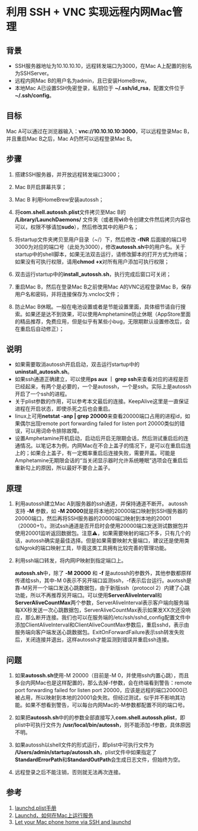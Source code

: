 # 利用 SSH + VNC 实现远程内网Mac管理

## 背景
* SSH服务器地址为10.10.10.10，远程转发端口为3000，在Mac A上配置的别名为SSHServer。
* 远程内网Mac B的用户名为admin，且已安装HomeBrew。
* 本地Mac A已设置SSH免密登录，私钥位于 **~/.ssh/id_rsa**，配置文件位于 **~/.ssh/config**。

## 目标
Mac A可以通过在浏览器输入：**vnc://10.10.10.10:3000**，可以远程登录Mac B，并且重启Mac B之后，Mac A仍然可以远程登录Mac B。

## 步骤
1. 搭建SSH服务器，并开放远程转发端口3000；

2. Mac B开启屏幕共享；

3. Mac B 利用HomeBrew安装autossh；

4. 将**com.shell.autossh.plist**文件拷贝至Mac B的 **/Library/LaunchDaemons/** 文件夹（或者用**vi**命令创建文件然后拷贝内容也可以，权限不够请加**sudo**），然后修改其中的用户名；

5. 将startup文件夹拷贝至用户目录（~/）下，然后修改 **-fNR** 后面接的端口号3000为对应的端口号（此处为3000），修改**autossh.sh**中的用户名。关于startup中的shell脚本，如果无法双击运行，请修改脚本的打开方式为终端；如果没有可执行权限，请用**chmod +x**对所有用户添加可执行权限；

6. 双击运行startup中的**install_autossh.sh**，执行完成后窗口可关闭；

7. 重启Mac B，然后在登录Mac B之前使用Mac A的VNC远程登录Mac B，保存用户名和密码，并将连接保存为.vncloc文件；

8. 防止Mac B休眠。一般在电池设置或者是节能设置里面，具体细节请自行搜索。如果还是达不到效果，可以使用Amphetamine防止休眠（AppStore里面的精品推荐，免费应用，但是似乎有某些小bug，无限期默认设置修改后，会在重启后自动修正）；

## 说明
* 如果需要取消autossh开启启动，双击运行startup中的**uninstall_autossh.sh**。
* 如果ssh通道正确建立，可以使用**ps aux ｜ grep ssh**来查看对应的进程是否已经起来，有两个是必要的，一个是autossh，一个是ssh。实际上是autossh开启了一个ssh的进程。
* 关于plist参数的作用，可以参考本文最后的连接。KeepAlive这里是一直保证进程在开启状态，即使杀死之后也会重启。
* linux上可用**netstat -anp | grep 20000**来查看20000端口占用的进程id，如果偶尔出现remote port forwarding failed for listen port 20000类似的错误，可以用词命令排除故障。
* 设置Amphetamine开机启动，启动后开启无限期会话，然后测试重启后的连通情况。以笔记本为例，内网Mac在不合上盖子的情况下，是可以在重启后连上的；如果合上盖子，有一定概率重启后连接失败，需要开盖。可能是Amphetamine无期限会话的“当关闭显示器时允许系统睡眠”选项会在重启后重新勾上的原因，所以最好不要合上盖子。

## 原理
1. 利用autossh建立Mac A到服务器的ssh通道，并保持通道不断开。
   autossh支持 **-M** 参数，如 **-M 20000**就是将本地的20000端口映射到SSH服务器的20000端口，然后再将SSH服务器的20000端口映射到本地的20001（20000+1）。测试ssh通道是否开启时会使用20000端口发送测试数据包并使用20001监听返回数据包。注意⚠️，如果需要映射的端口不多，只有几个的话，autossh确实是最佳选择。但是如果需要映射大量端口，建议还是使用类似Ngrok的端口映射工具，毕竟这类工具拥有比较完善的管理功能。

2. 利用ssh端口转发，将内网IP映射到指定端口上。

   **autossh.sh**中，除了 **-M 20000** 和 **-f** 是autossh的参数外，其他参数都原样传递给ssh，其中-M 0表示不另开端口监测ssh，-f表示后台运行。auotssh是靠-M另开一个端口发送心跳数据包，由于新版ssh（protocol 2）内建了心跳功能，所以不再推荐另开端口。可以使用**ServerAliveInterval**和**ServerAliveCountMax**两个参数，ServerAliveInterval表示客户端向服务端每XX秒发送一次心跳数据包，ServerAliveCountMax表示如果发XX次还没响应，那么断开连接。我们也可以在服务端的/etc/ssh/sshd_config配置文件中添加ClientAliveInterval和ClientAliveCountMax参数后，重启sshd，表示由服务端向客户端发送心跳数据包。ExitOnForwardFailure表示ssh转发失败后，关闭连接并退出，这样autossh才能监测到错误并重启ssh连接。

## 问题
1. 如果**autossh.sh**使用-M 20000（目前是-M 0，并使用ssh内置心跳），而且多台内网Mac也是这样配置的，那么去掉-f参数，会在终端看到警告：remote port forwarding failed for listen port 20000，应该是远程的端口20000已被占用，所以映射到本地的20001会失败。但经过测试，似乎并不影响其功能。如果不想看到警告，可以每台内网Mac的-M参数都配置不同的端口号。

2. 如果把**autossh.sh**中的的参数全部直接写入**com.shell.autossh.plist**，即plist中可执行文件为 **/usr/local/bin/autossh**，则不能添加-f参数，具体原因不明。

3. 如果autossh以shell文件的形式运行，即plist中可执行文件为 **/Users/admin/startup/autossh.sh**，plist文件中如果指定了**StandardErrorPath**和**StandardOutPath**会生成日志文件，但始终为空。

4. 远程登录之后不能注销，否则就无法再次连接。

## 参考
1. [launchd.plist手册](https://www.manpagez.com/man/5/launchd.plist/)
2. [Launchd，如何在Mac上运行服务](https://yishanhe.net/dive-into-launchd/)
3. [Let your Mac phone home via SSH and launchd](https://blog.because-security.com/t/let-your-mac-phone-home-via-ssh-and-launchd/304)


